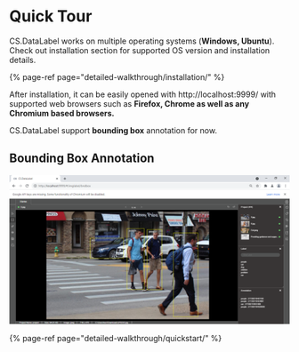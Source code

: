 # Quick Tour

CS.DataLabel works on multiple operating systems \(**Windows, Ubuntu**\). Check out installation section for supported OS version and installation details.

{% page-ref page="detailed-walkthrough/installation/" %}

After installation, it can be easily opened with http://localhost:9999/ with supported web browsers such as **Firefox, Chrome as well as any Chromium based browsers.**

CS.DataLabel support **bounding box** annotation for now.

## Bounding Box Annotation

![](.gitbook/assets/boundingbox.png)

{% page-ref page="detailed-walkthrough/quickstart/" %}


